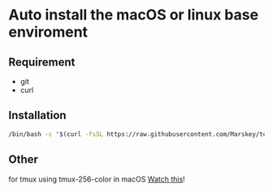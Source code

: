 # Auto install the macOS or linux base enviroment

## Requirement
* git
* curl
## Installation
```sh
/bin/bash -c "$(curl -fsSL https://raw.githubusercontent.com/Marskey/tools/master/bash/install.sh)"
```
## Other
for tmux using tmux-256-color in macOS [Watch this](https://gpanders.com/blog/the-definitive-guide-to-using-tmux-256color-on-macos/)!
